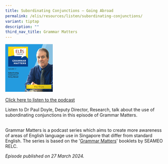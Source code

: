 ```yaml
---
title: Subordinating Conjunctions – Going Abroad
permalink: /elis/resources/listen/subordinating-conjunctions/
variant: tiptap
description: ""
third_nav_title: Grammar Matters
---
```

<p></p>
<div class="isomer-image-wrapper">
<img style="width: 30%;" height="auto" width="100%" alt="" src="/images/GM17.png">
</div>
<p><a href="https://open.spotify.com/episode/74L4PytBsjVfBeHn46qlsE?si=abb2be4b07144321" rel="noopener noreferrer nofollow" target="_blank">Click here to listen to the podcast</a>
</p>
<p>Listen to Dr Paul Doyle, Deputy Director, Research, talk about the use
of subordinating conjunctions in this episode of Grammar Matters.&nbsp;</p>
<p>
<br>Grammar Matters is a podcast series which aims to create more awareness
of areas of English language use in Singapore that differ from standard
English. The series is based on the '<a href="https://www.relc.org.sg/facilities/resources/publications" rel="noopener noreferrer nofollow" target="_blank">Grammar Matters</a>'
booklets by SEAMEO RELC.</p>
<p><em>Episode published on 27 March 2024.</em>
</p>
<p></p>
<p></p>
<p></p>